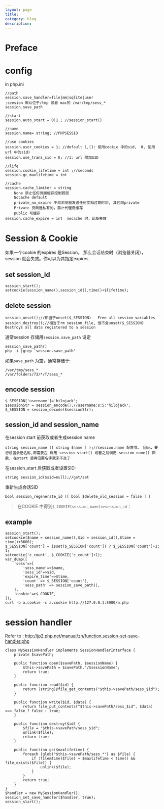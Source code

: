 ```yaml
---
layout: page
title:	
category: blog
description: 
---
```

# Preface

# config

in php.ini

	//path
	session.save_handler=file|mm|sqlite|user
	;seesion 默认位于/tmp 或者 mac的 /var/tmp/sess_*
	session.save_path 

	//start
	session.auto_start = 0|1 ; //session_start()

	//name
	session.name= string; //PHPSESSID

	//use cookies
	session.user_cookies = 1; //default 1,(1: 使用cookie 中的sid,  0, 使用url 中的sid)
	session.use_trans_sid = 0; //1: url 附加SID

	//life
	session.cookie_lifetime = int ;//seconds
	session.gc_maxlifetime = int

	//cache
	session.cache_limiter = string
		None 禁止任何页面缓存控制首部
		Nocache default
		private_no_expire 不向浏览器发送任何文档过期时间, 其它同private
		Private 页面是私有的，禁止代理商缓存
		public 可缓存
	session.cache_expire = int  nocache 时，此条失效

# Session & Cookie
如果一个cookie 的expires 是Session， 那么会话结束时（浏览器关闭），session 就会失效。你可以为其指定expires

## set session_id

	session_start();
	setcookie(session_name(),session_id(),time()+$lifetime);

## delete session

	session_unset();//相当于unset($_SESSION)	Free all session variables
	session_destroy();//相当于rm session_file, 但不会unset($_SESSION)	Destroys all data registered to a session

通常session 存储用`session.save_path` 设定

	session_save_path()
	php -i |grep 'session.save_path'

如果`save_path` 为空，通常存储于:

	/var/tmp/sess_*
	/var/folders/73/*/T/sess_*

## encode session

	$_SESSION['username']='hilojack';
	$sessionStr = session_encode();//username:s:5:"hilojack";
	$_SESSION = session_decode($sessionStr);

## session_id and session_name
在session start 前获取或者生成session name

	string session_name ([ string $name ] );//session.name 配置项。 因此，要想设置会话名称,都需要在 调用 session_start() 或者之前调用 session_name() 函数, 在start 后再设置名字就来不及了

在session_start 后获取或者设置SID:

	string session_id($sid=null);//get/set

重新生成会话SID

	bool session_regenerate_id ([ bool $delete_old_session = false ] )

> 在COOKIE 中得到`$_COOKIE[session_name]=>session_id`：

## example

	session_start();
	setcookie($name = session_name(),$id = session_id(),$time = time()+3600);
	$_SESSION['count'] = isset($_SESSION['count']) ? $_SESSION['count']+1: 1;
	setcookie('c_count', $_COOKIE['c_count']+1);
	var_dump([
		'sess'=>[
			'sess_name'=>$name, 
			'sess_id'=>$id,
			'expire_time'=>$time,
			'count' => $_SESSION['count'],
			'sess_path' => session_save_path(),
		],
		'cookie'=>$_COOKIE,
	]);
	curl -b a.cookie -c a.cookie http://127.0.0.1:8080/a.php


# session handler
Refer to : http://jp2.php.net/manual/zh/function.session-set-save-handler.php

	class MySessionHandler implements SessionHandlerInterface {
		private $savePath;

		public function open($savePath, $sessionName) {
			$this->savePath = $savePath."/$sessionName";
			return true;
		}

		public function read($id) {
			return (string)@file_get_contents("$this->savePath/sess_$id");
		}

		public function write($id, $data) {
			return file_put_contents("$this->savePath/sess_$id", $data) === false ? false : true;
		}

		public function destroy($id) {
			$file = "$this->savePath/sess_$id";
			unlink($file);
			return true;
		}

		public function gc($maxlifetime) {
			foreach (glob("$this->savePath/sess_*") as $file) {
				if (filemtime($file) + $maxlifetime < time() && file_exists($file)) {
					unlink($file);
				}
			}
			return true;
		}
	}
	$handler = new MySessionHandler();
	session_set_save_handler($handler, true);
	session_start();

